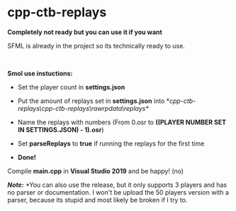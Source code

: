# cpp-ctb-replays
**Completely not ready but you can use it if you want**

SFML is already in the project so its technically ready to use.

<br>

**Smol use instuctions:**

- Set the player count in **settings.json**
- Put the amount of replays set in **settings.json** into **cpp-ctb-replays\cpp-ctb-replays\rawrpdata\replays\**
- Name the replays with numbers (From 0.osr to **((PLAYER NUMBER SET IN SETTINGS.JSON) - 1).osr**)
- Set **parseReplays** to **true** if running the replays for the first time

- **Done!**

Compile **main.cpp** in **Visual Studio 2019** and be happy! (no)

***Note:*** *You can also use the release, but it only supports 3 players and has no parser or documentation. I won't be upload the 50 players version with a parser, because its stupid and most likely be broken if I try to.
